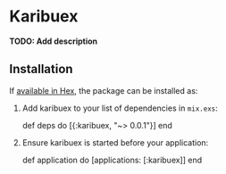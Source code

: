 # Karibuex

**TODO: Add description**

## Installation

If [available in Hex](https://hex.pm/docs/publish), the package can be installed as:

  1. Add karibuex to your list of dependencies in `mix.exs`:

        def deps do
          [{:karibuex, "~> 0.0.1"}]
        end

  2. Ensure karibuex is started before your application:

        def application do
          [applications: [:karibuex]]
        end


